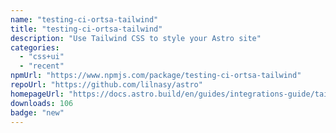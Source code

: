 ```yaml
---
name: "testing-ci-ortsa-tailwind"
title: "testing-ci-ortsa-tailwind"
description: "Use Tailwind CSS to style your Astro site"
categories:
  - "css+ui"
  - "recent"
npmUrl: "https://www.npmjs.com/package/testing-ci-ortsa-tailwind"
repoUrl: "https://github.com/lilnasy/astro"
homepageUrl: "https://docs.astro.build/en/guides/integrations-guide/tailwind/"
downloads: 106
badge: "new"
---
```

